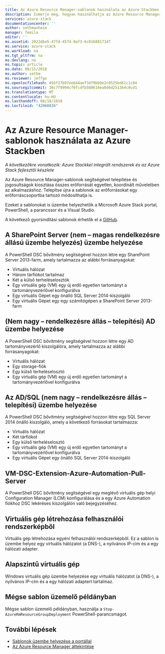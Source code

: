```yaml
---
title: Az Azure Resource Manager-sablonok használata az Azure Stackben |} A Microsoft Docs
description: Ismerje meg, hogyan használhatja az Azure Resource Manager-sablonok az Azure Stackben erőforrások kiépítése.
services: azure-stack
documentationcenter: ''
author: sethmanheim
manager: femila
editor: ''
ms.assetid: 2022dbe5-47fd-457d-9af3-6c01688171d7
ms.service: azure-stack
ms.workload: na
ms.tgt_pltfrm: na
ms.devlang: na
ms.topic: article
ms.date: 08/15/2018
ms.author: sethm
ms.reviewer: jeffgo
ms.openlocfilehash: 456f27b97ee644aef34f9bb9e2c0525bd61c1c84
ms.sourcegitcommit: 30c7f9994cf6fcdfb580616ea8d6d251364c0cd1
ms.translationtype: MT
ms.contentlocale: hu-HU
ms.lasthandoff: 08/18/2018
ms.locfileid: "42060836"
---
```

# <a name="use-azure-resource-manager-templates-in-azure-stack"></a>Az Azure Resource Manager-sablonok használata az Azure Stackben

*A következőkre vonatkozik: Azure Stackkel integrált rendszerek és az Azure Stack fejlesztői készlete*

Az Azure Resource Manager-sablonok segítségével telepítése és jogosultságok kiosztása összes erőforrását egyetlen, koordinált műveletben az alkalmazáshoz. Telepítse újra a sablonok az erőforrásokat egy erőforráscsoportba tartozó módosíthatja is.

Ezeket a sablonokat is üzembe helyezhetők a Microsoft Azure Stack portal, PowerShell, a parancssor és a Visual Studio.

A következő gyorsindítási sablonok érhetők el a [GitHub](http://aka.ms/azurestackgithub).

## <a name="deploy-sharepoint-server-non-high-availability-deployment"></a>A SharePoint Server (nem – magas rendelkezésre állású üzembe helyezés) üzembe helyezése

A PowerShell DSC bővítmény segítségével hozzon létre egy SharePoint Server 2013-farm, amely tartalmazza az alábbi forrásanyagokat:

* Virtuális hálózat
* Három tárfiókot tartalmaz
* Két a külső terheléselosztók
* Egy virtuális gép (VM) egy új erdő egyetlen tartományt a tartományvezérlővel konfigurálva
* Egy virtuális Gépet egy önálló SQL Server 2014-kiszolgáló
* Egy virtuális Gépet egy egy számítógépen a SharePoint Server 2013-farm

## <a name="deploy-ad-non-high-availability-deployment"></a>(Nem nagy – rendelkezésre állás – telepítési) AD üzembe helyezése

A PowerShell DSC bővítmény segítségével hozzon létre egy AD tartományvezérlő kiszolgálóra, amely tartalmazza az alábbi forrásanyagokat:

* Virtuális hálózat
* Egy storage-fiók
* Egy külső terheléselosztó
* Egy virtuális gép (VM) egy új erdő egyetlen tartományt a tartományvezérlővel konfigurálva

## <a name="deploy-adsql-non-high-availability-deployment"></a>Az AD/SQL (nem nagy – rendelkezésre állás – telepítési) üzembe helyezése

A PowerShell DSC bővítmény segítségével hozzon létre egy SQL Server 2014 önálló kiszolgáló, amely a következő forrásokat tartalmazza:

* Virtuális hálózat
* Két tárfiókot
* Egy külső terheléselosztó
* Egy virtuális gép (VM) egy új erdő egyetlen tartományt a tartományvezérlővel konfigurálva
* Egy virtuális Gépet egy önálló SQL Server 2014-kiszolgáló

## <a name="vm-dsc-extension-azure-automation-pull-server"></a>VM-DSC-Extension-Azure-Automation-Pull-Server

A PowerShell DSC bővítmény segítségével egy meglévő virtuális gép helyi Configuration Manager (LCM) konfigurálása és a egy Azure Automation fiókhoz DSC lekéréses kiszolgálón való bejegyzéséhez.

## <a name="create-a-virtual-machine-from-a-user-image"></a>Virtuális gép létrehozása felhasználói rendszerképből

Virtuális gép létrehozása egyéni felhasználói rendszerképből. Ez a sablon is üzembe helyez egy virtuális hálózatot (a DNS-), a nyilvános IP-cím és a egy hálózati adapter.

## <a name="basic-virtual-machine"></a>Alapszintű virtuális gép

Windows virtuális gép üzembe helyezése egy virtuális hálózatot (a DNS-), a nyilvános IP-cím és a egy hálózati adaptert tartalmaz.

## <a name="cancel-a-running-template-deployment"></a>Mégse sablon üzemelő példányban

Mégse sablon üzemelő példányban, használja a `Stop-AzureRmResourceGroupDeployment` PowerShell-parancsmagot.

## <a name="next-steps"></a>További lépések

* [Sablonok üzembe helyezése a portállal](azure-stack-deploy-template-portal.md)
* [Az Azure Resource Manager áttekintése](../../azure-resource-manager/resource-group-overview.md)
